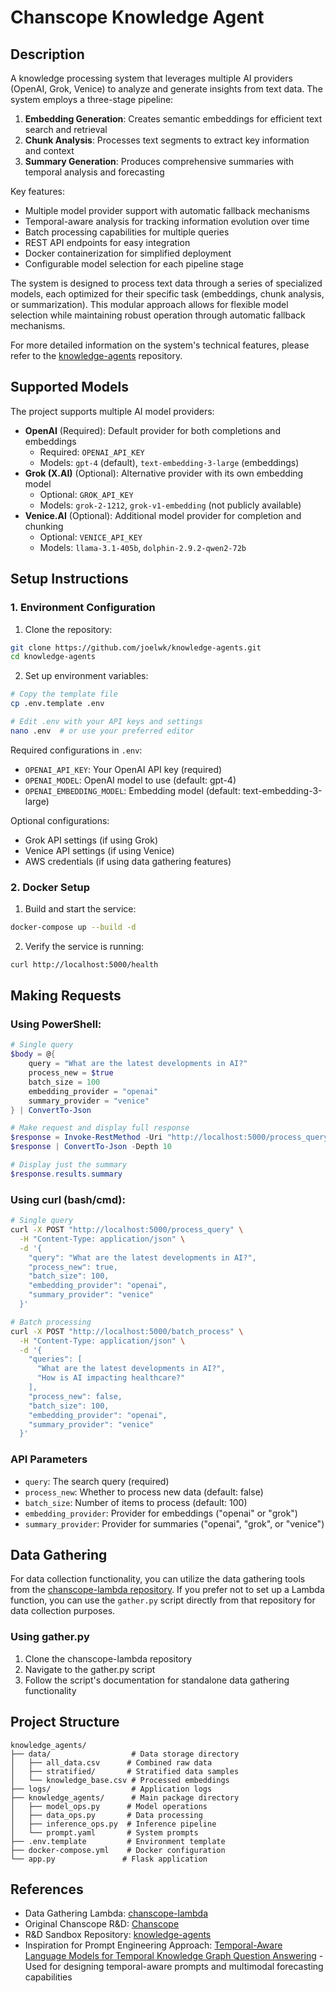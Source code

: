 # Chanscope Knowledge Agent

## Description
A knowledge processing system that leverages multiple AI providers (OpenAI, Grok, Venice) to analyze and generate insights from text data. The system employs a three-stage pipeline:

1. **Embedding Generation**: Creates semantic embeddings for efficient text search and retrieval
2. **Chunk Analysis**: Processes text segments to extract key information and context
3. **Summary Generation**: Produces comprehensive summaries with temporal analysis and forecasting

Key features:
- Multiple model provider support with automatic fallback mechanisms
- Temporal-aware analysis for tracking information evolution over time
- Batch processing capabilities for multiple queries
- REST API endpoints for easy integration
- Docker containerization for simplified deployment
- Configurable model selection for each pipeline stage

The system is designed to process text data through a series of specialized models, each optimized for their specific task (embeddings, chunk analysis, or summarization). This modular approach allows for flexible model selection while maintaining robust operation through automatic fallback mechanisms.

For more detailed information on the system's technical features, please refer to the [knowledge-agents](https://github.com/joelwk/knowledge-agents) repository.
## Supported Models
The project supports multiple AI model providers:
- **OpenAI** (Required): Default provider for both completions and embeddings
  - Required: `OPENAI_API_KEY`
  - Models: `gpt-4` (default), `text-embedding-3-large` (embeddings)
- **Grok (X.AI)** (Optional): Alternative provider with its own embedding model
  - Optional: `GROK_API_KEY`
  - Models: `grok-2-1212`, `grok-v1-embedding` (not publicly available)
- **Venice.AI** (Optional): Additional model provider for completion and chunking
  - Optional: `VENICE_API_KEY`
  - Models: `llama-3.1-405b`, `dolphin-2.9.2-qwen2-72b`

## Setup Instructions

### 1. Environment Configuration
1. Clone the repository:
```bash
git clone https://github.com/joelwk/knowledge-agents.git
cd knowledge-agents
```

2. Set up environment variables:
```bash
# Copy the template file
cp .env.template .env

# Edit .env with your API keys and settings
nano .env  # or use your preferred editor
```

Required configurations in `.env`:
- `OPENAI_API_KEY`: Your OpenAI API key (required)
- `OPENAI_MODEL`: OpenAI model to use (default: gpt-4)
- `OPENAI_EMBEDDING_MODEL`: Embedding model (default: text-embedding-3-large)

Optional configurations:
- Grok API settings (if using Grok)
- Venice API settings (if using Venice)
- AWS credentials (if using data gathering features)

### 2. Docker Setup
1. Build and start the service:
```bash
docker-compose up --build -d
```

2. Verify the service is running:
```bash
curl http://localhost:5000/health
```

## Making Requests

### Using PowerShell:
```powershell
# Single query
$body = @{
    query = "What are the latest developments in AI?"
    process_new = $true
    batch_size = 100
    embedding_provider = "openai"
    summary_provider = "venice"
} | ConvertTo-Json

# Make request and display full response
$response = Invoke-RestMethod -Uri "http://localhost:5000/process_query" -Method Post -Body $body -ContentType "application/json"
$response | ConvertTo-Json -Depth 10

# Display just the summary
$response.results.summary
```

### Using curl (bash/cmd):
```bash
# Single query
curl -X POST "http://localhost:5000/process_query" \
  -H "Content-Type: application/json" \
  -d '{
    "query": "What are the latest developments in AI?",
    "process_new": true,
    "batch_size": 100,
    "embedding_provider": "openai",
    "summary_provider": "venice"
  }'

# Batch processing
curl -X POST "http://localhost:5000/batch_process" \
  -H "Content-Type: application/json" \
  -d '{
    "queries": [
      "What are the latest developments in AI?",
      "How is AI impacting healthcare?"
    ],
    "process_new": false,
    "batch_size": 100,
    "embedding_provider": "openai",
    "summary_provider": "venice"
  }'
```

### API Parameters
- `query`: The search query (required)
- `process_new`: Whether to process new data (default: false)
- `batch_size`: Number of items to process (default: 100)
- `embedding_provider`: Provider for embeddings ("openai" or "grok")
- `summary_provider`: Provider for summaries ("openai", "grok", or "venice")

## Data Gathering
For data collection functionality, you can utilize the data gathering tools from the [chanscope-lambda repository](https://github.com/joelwk/chanscope-lambda). If you prefer not to set up a Lambda function, you can use the `gather.py` script directly from that repository for data collection purposes.

### Using gather.py
1. Clone the chanscope-lambda repository
2. Navigate to the gather.py script
3. Follow the script's documentation for standalone data gathering functionality

## Project Structure
```
knowledge_agents/
├── data/                  # Data storage directory
│   ├── all_data.csv      # Combined raw data
│   ├── stratified/       # Stratified data samples
│   └── knowledge_base.csv # Processed embeddings
├── logs/                  # Application logs
├── knowledge_agents/      # Main package directory
│   ├── model_ops.py      # Model operations
│   ├── data_ops.py       # Data processing
│   ├── inference_ops.py  # Inference pipeline
│   └── prompt.yaml       # System prompts
├── .env.template         # Environment template
├── docker-compose.yml    # Docker configuration
└── app.py               # Flask application
```

## References
- Data Gathering Lambda: [chanscope-lambda](https://github.com/joelwk/chanscope-lambda)
- Original Chanscope R&D: [Chanscope](https://github.com/joelwk/chanscope)
- R&D Sandbox Repository: [knowledge-agents](https://github.com/joelwk/knowledge-agents)
- Inspiration for Prompt Engineering Approach: [Temporal-Aware Language Models for Temporal Knowledge Graph Question Answering](https://arxiv.org/pdf/2410.18959) - Used for designing temporal-aware prompts and multimodal forecasting capabilities
